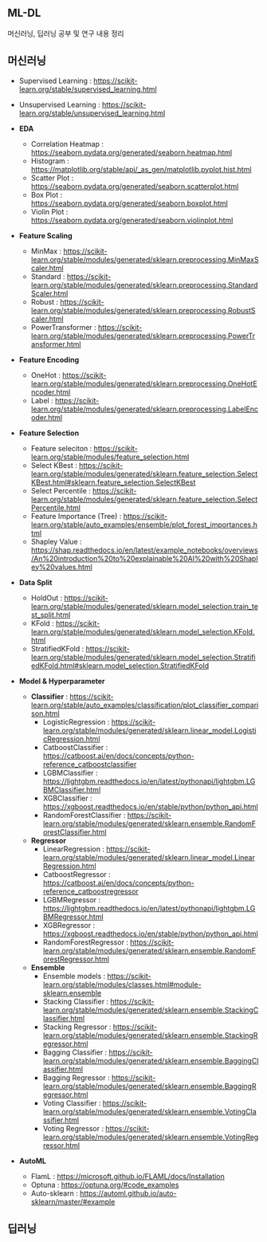 ## ML-DL
머신러닝, 딥러닝 공부 및 연구 내용 정리

## 머신러닝 

- Supervised Learning : https://scikit-learn.org/stable/supervised_learning.html
- Unsupervised Learning : https://scikit-learn.org/stable/unsupervised_learning.html

- **EDA**
  - Correlation Heatmap : https://seaborn.pydata.org/generated/seaborn.heatmap.html 
  - Histogram : https://matplotlib.org/stable/api/_as_gen/matplotlib.pyplot.hist.html
  - Scatter Plot : https://seaborn.pydata.org/generated/seaborn.scatterplot.html
  - Box Plot : https://seaborn.pydata.org/generated/seaborn.boxplot.html
  - Violin Plot : https://seaborn.pydata.org/generated/seaborn.violinplot.html 
- **Feature Scaling**
  - MinMax : https://scikit-learn.org/stable/modules/generated/sklearn.preprocessing.MinMaxScaler.html
  - Standard : https://scikit-learn.org/stable/modules/generated/sklearn.preprocessing.StandardScaler.html
  - Robust : https://scikit-learn.org/stable/modules/generated/sklearn.preprocessing.RobustScaler.html
  - PowerTransformer : https://scikit-learn.org/stable/modules/generated/sklearn.preprocessing.PowerTransformer.html
- **Feature Encoding**
  - OneHot : https://scikit-learn.org/stable/modules/generated/sklearn.preprocessing.OneHotEncoder.html
  - Label : https://scikit-learn.org/stable/modules/generated/sklearn.preprocessing.LabelEncoder.html
- **Feature Selection**
  - Feature seleciton : https://scikit-learn.org/stable/modules/feature_selection.html
  - Select KBest : https://scikit-learn.org/stable/modules/generated/sklearn.feature_selection.SelectKBest.html#sklearn.feature_selection.SelectKBest
  - Select Percentile : https://scikit-learn.org/stable/modules/generated/sklearn.feature_selection.SelectPercentile.html 
  - Feature Importance (Tree) : https://scikit-learn.org/stable/auto_examples/ensemble/plot_forest_importances.html
  - Shapley Value : https://shap.readthedocs.io/en/latest/example_notebooks/overviews/An%20introduction%20to%20explainable%20AI%20with%20Shapley%20values.html
- **Data Split** 
  - HoldOut : https://scikit-learn.org/stable/modules/generated/sklearn.model_selection.train_test_split.html
  - KFold : https://scikit-learn.org/stable/modules/generated/sklearn.model_selection.KFold.html
  - StratifiedKFold : https://scikit-learn.org/stable/modules/generated/sklearn.model_selection.StratifiedKFold.html#sklearn.model_selection.StratifiedKFold
- **Model & Hyperparameter**
  - **Classifier** : https://scikit-learn.org/stable/auto_examples/classification/plot_classifier_comparison.html
    - LogisticRegression : https://scikit-learn.org/stable/modules/generated/sklearn.linear_model.LogisticRegression.html
    - CatboostClassifier : https://catboost.ai/en/docs/concepts/python-reference_catboostclassifier
    - LGBMClassifier : https://lightgbm.readthedocs.io/en/latest/pythonapi/lightgbm.LGBMClassifier.html
    - XGBClassifier : https://xgboost.readthedocs.io/en/stable/python/python_api.html
    - RandomForestClassifier : https://scikit-learn.org/stable/modules/generated/sklearn.ensemble.RandomForestClassifier.html
  - **Regressor**
    - LinearRegression : https://scikit-learn.org/stable/modules/generated/sklearn.linear_model.LinearRegression.html
    - CatboostRegressor : https://catboost.ai/en/docs/concepts/python-reference_catboostregressor
    - LGBMRegressor : https://lightgbm.readthedocs.io/en/latest/pythonapi/lightgbm.LGBMRegressor.html
    - XGBRegressor : https://xgboost.readthedocs.io/en/stable/python/python_api.html
    - RandomForestRegressor : https://scikit-learn.org/stable/modules/generated/sklearn.ensemble.RandomForestRegressor.html 
  - **Ensemble**
    - Ensemble models : https://scikit-learn.org/stable/modules/classes.html#module-sklearn.ensemble
    - Stacking Classifier : https://scikit-learn.org/stable/modules/generated/sklearn.ensemble.StackingClassifier.html
    - Stacking Regressor : https://scikit-learn.org/stable/modules/generated/sklearn.ensemble.StackingRegressor.html
    - Bagging Classifier : https://scikit-learn.org/stable/modules/generated/sklearn.ensemble.BaggingClassifier.html
    - Bagging Regressor : https://scikit-learn.org/stable/modules/generated/sklearn.ensemble.BaggingRegressor.html
    - Voting Classifier : https://scikit-learn.org/stable/modules/generated/sklearn.ensemble.VotingClassifier.html
    - Voting Regressor : https://scikit-learn.org/stable/modules/generated/sklearn.ensemble.VotingRegressor.html
- **AutoML**
  - FlamL : https://microsoft.github.io/FLAML/docs/Installation
  - Optuna : https://optuna.org/#code_examples
  - Auto-sklearn : https://automl.github.io/auto-sklearn/master/#example
    
## 딥러닝
